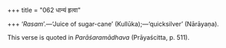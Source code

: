 +++
title = "062 धान्यं हृत्वा"

+++
‘*Rasam*’.—‘Juice of sugar-cane’ (Kullūka);—‘quicksilver’ (Nārāyaṇa).

This verse is quoted in *Parāśaramādhava* (Prāyaścitta, p. 511).


